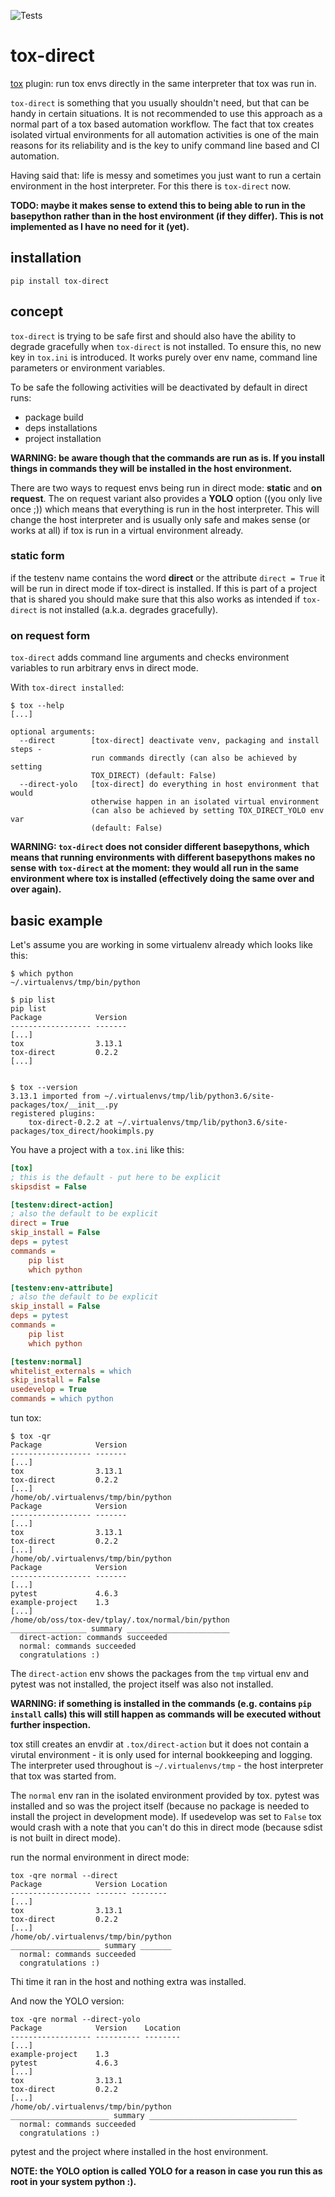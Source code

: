 ![Tests](https://github.com/obestwalter/tox-direct/workflows/Tests/badge.svg)

# tox-direct

[tox](https://tox.readthedocs.io) plugin: run tox envs directly in the same interpreter that tox was run in.

`tox-direct` is something that you usually shouldn't need, but that can be handy in certain situations. It is not recommended to use this approach as a normal part of a tox based automation workflow. The fact that tox creates isolated virtual environments for all automation activities is one of the main reasons for its reliability and is the key to unify command line based and CI automation.

Having said that: life is messy and sometimes you just want to run a certain environment in the host interpreter. For this there is `tox-direct` now.

**TODO: maybe it makes sense to extend this to being able to run in the basepython rather than in the host environment (if they differ). This is not implemented as I have no need for it (yet).**

## installation

    pip install tox-direct

## concept

`tox-direct` is trying to be safe first and should also have the ability to degrade gracefully when `tox-direct` is not installed. To ensure this, no new key in `tox.ini` is introduced. It works purely over env name, command line parameters or environment variables.

To be safe the following activities will be deactivated by default in direct runs:

- package build
- deps installations
- project installation

**WARNING: be aware though that the commands are run as is. If you install things in commands they will be installed in the host environment.**

There are two ways to request envs being run in direct mode: **static** and **on request**. The on request variant also provides a **YOLO** option ((you only live once ;)) which means that everything is run in the host interpreter. This will change the host interpreter and is usually only safe and makes sense (or works at all) if tox is run in a virtual environment already.

### static form

if the testenv name contains the word **direct** or the attribute `direct = True` it will be run in direct mode if tox-direct is installed. If this is part of a project that is shared you should make sure that this also works as intended if `tox-direct` is not installed (a.k.a. degrades gracefully).

### on request form

`tox-direct` adds command line arguments and checks environment variables to run arbitrary envs in direct mode.

With `tox-direct installed`:

```text
$ tox --help
[...]

optional arguments:
  --direct        [tox-direct] deactivate venv, packaging and install steps -
                  run commands directly (can also be achieved by setting
                  TOX_DIRECT) (default: False)
  --direct-yolo   [tox-direct] do everything in host environment that would
                  otherwise happen in an isolated virtual environment
                  (can also be achieved by setting TOX_DIRECT_YOLO env var
                  (default: False)
```

**WARNING: `tox-direct` does not consider different basepythons, which means that running environments with different basepythons makes no sense with `tox-direct` at the moment: they would all run in the same environment where tox is installed (effectively doing the same over and over again).**

## basic example

Let's assume you are working in some virtualenv already which looks like this:

```text
$ which python
~/.virtualenvs/tmp/bin/python

$ pip list
pip list
Package            Version
------------------ -------
[...]
tox                3.13.1
tox-direct         0.2.2
[...]


$ tox --version
3.13.1 imported from ~/.virtualenvs/tmp/lib/python3.6/site-packages/tox/__init__.py
registered plugins:
    tox-direct-0.2.2 at ~/.virtualenvs/tmp/lib/python3.6/site-packages/tox_direct/hookimpls.py
```

You have a project with a `tox.ini` like this:

```ini
[tox]
; this is the default - put here to be explicit
skipsdist = False

[testenv:direct-action]
; also the default to be explicit
direct = True
skip_install = False
deps = pytest
commands =
    pip list
    which python

[testenv:env-attribute]
; also the default to be explicit
skip_install = False
deps = pytest
commands =
    pip list
    which python

[testenv:normal]
whitelist_externals = which
skip_install = False
usedevelop = True
commands = which python
```

tun tox:

```text
$ tox -qr
Package            Version
------------------ -------
[...]
tox                3.13.1
tox-direct         0.2.2
[...]
/home/ob/.virtualenvs/tmp/bin/python
Package            Version
------------------ -------
[...]
tox                3.13.1
tox-direct         0.2.2
[...]
/home/ob/.virtualenvs/tmp/bin/python
Package            Version
------------------ -------
[...]
pytest             4.6.3
example-project    1.3
[...]
/home/ob/oss/tox-dev/tplay/.tox/normal/bin/python
_________________ summary _______________________
  direct-action: commands succeeded
  normal: commands succeeded
  congratulations :)
```

The `direct-action` env shows the packages from the `tmp` virtual env and pytest was not installed, the project itself was also not installed.

**WARNING: if something is installed in the commands (e.g. contains `pip install` calls) this will still happen as commands will be executed without further inspection.**

tox still creates an envdir at `.tox/direct-action` but it does not contain a virutal environment - it is only used for internal bookkeeping and logging. The interpreter used throughout is `~/.virtualenvs/tmp` - the host interpreter that tox was started from.

The `normal` env ran in the isolated environment provided by tox. pytest was installed and so was the project itself (because no package is needed to install the project in development mode). If usedevelop was set to `False` tox would crash with a note that you can't do this in direct mode (because sdist is not built in direct mode).

run the normal environment in direct mode:

```text
tox -qre normal --direct
Package            Version Location
------------------ ------- --------
[...]
tox                3.13.1
tox-direct         0.2.2
[...]
/home/ob/.virtualenvs/tmp/bin/python
____________________ summary _______
  normal: commands succeeded
  congratulations :)
```

Thi time it ran in the host and nothing extra was installed.

And now the YOLO version:

```text
tox -qre normal --direct-yolo
Package            Version    Location
------------------ ---------- --------
[...]
example-project    1.3
pytest             4.6.3
[...]
tox                3.13.1
tox-direct         0.2.2
[...]
/home/ob/.virtualenvs/tmp/bin/python
______________________ summary _________________________________
  normal: commands succeeded
  congratulations :)
```

pytest and the project where installed in the host environment.

**NOTE: the YOLO option is called YOLO for a reason in case you run this as root in your system python :).**
